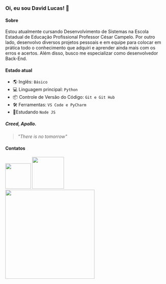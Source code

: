 ### Oi, eu sou David Lucas! 👋

#### Sobre

Estou atualmente cursando Desenvolvimento de Sistemas na Escola Estadual de Educação Profissional Professor César Campelo. Por outro lado, desenvolvo diversos projetos pessoais e em equipe para colocar em prática todo o conhecimento que adquiri e aprender ainda mais com os erros e acertos. Além disso, busco me especializar como desenvolvedor Back-End.

#### Estado atual

- 🌎 Inglês: `Básico` 
- 💻 Linguagem principal: `Python`
- 📦 Controle de Versão do Código: `Git e Git Hub`
- 🛠 Ferramentas: `VS Code e PyCharm`
- 🌱Estudando `Node JS`

##### Creed, Apollo.
><i>"There is no tomorrow" </i>
#### Contatos
<div> 
  <a href = "mailto:davidlucas2610@gmail.com"><img width="80em" src="https://img.shields.io/badge/-Gmail-%23333?style=for-the-badge&logo=gmail&logoColor=red" target="_blank"></a>
  <a href="www.linkedin.com/in/david-lucas-pereira" target="_blank"><img width="100em" src="https://img.shields.io/badge/-LinkedIn-%230077B5?style=for-the-badge&logo=linkedin&logoColor=white" target="_blank"></a> 
  
</div>

<div>
<img height="280em" src="https://github-readme-stats.vercel.app/api/top-langs/?username=lucaspbds&layout=compact&theme=dark">

</div>

  



  
